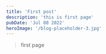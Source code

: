 ```yaml
---
title: 'First post'
description: 'this is first page'
pubDate: 'Jul 08 2022'
heroImage: '/blog-placeholder-3.jpg'
---
```


> first page